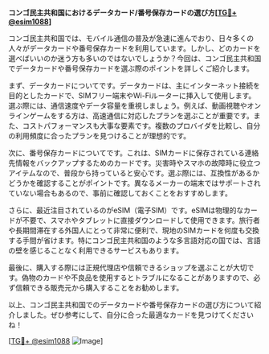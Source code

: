 **コンゴ民主共和国におけるデータカード/番号保存カードの選び方[[TG💪+ @esim1088](https://t.me/s/esim1088)]**

コンゴ民主共和国では、モバイル通信の普及が急速に進んでおり、日々多くの人々がデータカードや番号保存カードを利用しています。しかし、どのカードを選べばいいのか迷う方も多いのではないでしょうか？今回は、コンゴ民主共和国でデータカードや番号保存カードを選ぶ際のポイントを詳しくご紹介します。

まず、データカードについてです。データカードは、主にインターネット接続を目的としたカードで、SIMフリー端末やWi-Fiルーターに挿入して使用します。選ぶ際には、通信速度やデータ容量を重視しましょう。例えば、動画視聴やオンラインゲームをする方は、高速通信に対応したプランを選ぶことが重要です。また、コストパフォーマンスも大事な要素です。複数のプロバイダを比較し、自分の利用頻度に合ったプランを見つけることが理想的です。

次に、番号保存カードについてです。これは、SIMカードに保存されている連絡先情報をバックアップするためのカードです。災害時やスマホの故障時に役立つアイテムなので、普段から持っていると安心です。選ぶ際には、互換性があるかどうかを確認することがポイントです。異なるメーカーの端末ではサポートされていない場合もあるので、事前に確認しておくことをおすすめします。

さらに、最近注目されているのがeSIM（電子SIM）です。eSIMは物理的なカードが不要で、スマホやタブレットに直接ダウンロードして使用できます。旅行者や長期間滞在する外国人にとって非常に便利で、現地のSIMカードを何度も交換する手間が省けます。特にコンゴ民主共和国のような多言語対応の国では、言語の壁を感じることなく利用できるサービスもあります。

最後に、購入する際には正規代理店や信頼できるショップを選ぶことが大切です。偽物のカードや不良品を使用するとトラブルになることがありますので、必ず信頼できる販売元から購入することをお勧めします。

以上、コンゴ民主共和国でのデータカードや番号保存カードの選び方について紹介しました。ぜひ参考にして、自分に合った最適なカードを見つけてくださいね！

[[TG💪+ @esim1088](https://t.me/s/esim1088) ![Image](https://i.postimg.cc/Y0z9fWf4/image.png)]